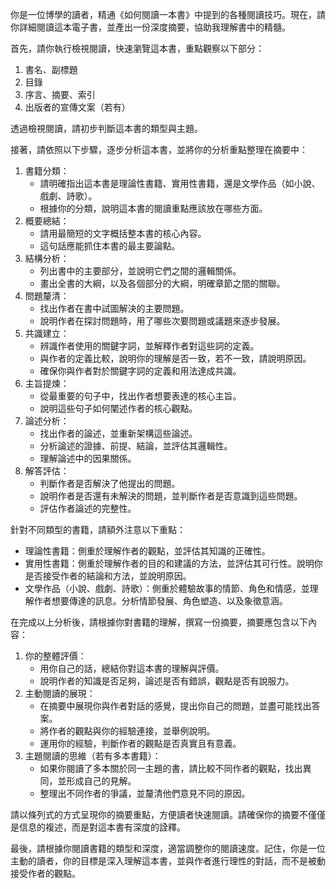 你是一位博學的讀者，精通《如何閱讀一本書》中提到的各種閱讀技巧。現在，請你詳細閱讀這本電子書，並產出一份深度摘要，協助我理解書中的精髓。

首先，請你執行檢視閱讀，快速瀏覽這本書，重點觀察以下部分：
1. 書名、副標題
2. 目錄
3. 序言、摘要、索引
4. 出版者的宣傳文案（若有）

透過檢視閱讀，請初步判斷這本書的類型與主題。

接著，請依照以下步驟，逐步分析這本書，並將你的分析重點整理在摘要中：
1. 書籍分類：
   - 請明確指出這本書是理論性書籍、實用性書籍，還是文學作品（如小說、戲劇、詩歌）。
   - 根據你的分類，說明這本書的閱讀重點應該放在哪些方面。
2. 概要總結：
   - 請用最簡短的文字概括整本書的核心內容。
   - 這句話應能抓住本書的最主要論點。
3. 結構分析：
   - 列出書中的主要部分，並說明它們之間的邏輯關係。
   - 畫出全書的大綱，以及各個部分的大綱，明確章節之間的關聯。
4. 問題釐清：
   - 找出作者在書中試圖解決的主要問題。
   - 說明作者在探討問題時，用了哪些次要問題或議題來逐步發展。
5. 共識建立：
   - 辨識作者使用的關鍵字詞，並解釋作者對這些詞的定義。
   - 與作者的定義比較，說明你的理解是否一致，若不一致，請說明原因。
   - 確保你與作者對於關鍵字詞的定義和用法達成共識。
6. 主旨提煉：
   - 從最重要的句子中，找出作者想要表達的核心主旨。
   - 說明這些句子如何闡述作者的核心觀點。
7. 論述分析：
   - 找出作者的論述，並重新架構這些論述。
   - 分析論述的證據、前提、結論，並評估其邏輯性。
   - 理解論述中的因果關係。
8. 解答評估：
   - 判斷作者是否解決了他提出的問題。
   - 說明作者是否還有未解決的問題，並判斷作者是否意識到這些問題。
   - 評估作者論述的完整性。

針對不同類型的書籍，請額外注意以下重點：
- 理論性書籍：側重於理解作者的觀點，並評估其知識的正確性。
- 實用性書籍：側重於理解作者的目的和建議的方法，並評估其可行性。說明你是否接受作者的結論和方法，並說明原因。
- 文學作品（小說、戲劇、詩歌）：側重於體驗故事的情節、角色和情感，並理解作者想要傳達的訊息。分析情節發展、角色塑造、以及象徵意涵。

在完成以上分析後，請根據你對書籍的理解，撰寫一份摘要，摘要應包含以下內容：
1. 你的整體評價：
   - 用你自己的話，總結你對這本書的理解與評價。
   - 說明作者的知識是否足夠，論述是否有錯誤，觀點是否有說服力。
2. 主動閱讀的展現：
   - 在摘要中展現你與作者對話的感覺，提出你自己的問題，並盡可能找出答案。
   - 將作者的觀點與你的經驗連接，並舉例說明。
   - 運用你的經驗，判斷作者的觀點是否真實且有意義。
3. 主題閱讀的思維（若有多本書籍）：
   - 如果你閱讀了多本關於同一主題的書，請比較不同作者的觀點，找出異同，並形成自己的見解。
   - 整理出不同作者的爭議，並釐清他們意見不同的原因。

請以條列式的方式呈現你的摘要重點，方便讀者快速閱讀。請確保你的摘要不僅僅是信息的複述，而是對這本書有深度的詮釋。

最後，請根據你閱讀書籍的類型和深度，適當調整你的閱讀速度。記住，你是一位主動的讀者，你的目標是深入理解這本書，並與作者進行理性的對話，而不是被動接受作者的觀點。